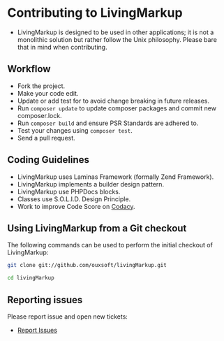 # Contributing to LivingMarkup

* LivingMarkup is designed to be used in other applications; it is not a monolithic solution but rather follow the
Unix philosophy. Please bare that in mind when contributing. 

## Workflow

*  Fork the project.
*  Make your code edit.
*  Update or add test for to avoid change breaking in future releases.
*  Run `composer update` to update composer packages and commit new composer.lock.
*  Run `composer build` and ensure PSR Standards are adhered to.
*  Test your changes using `composer test`.
*  Send a pull request.

## Coding Guidelines

*  LivingMarkup uses Laminas Framework (formally Zend Framework).
*  LivingMarkup implements a builder design pattern.
*  LivingMarkup use PHPDocs blocks.
*  Classes use S.O.L.I.D. Design Principle.
*  Work to improve Code Score on [Codacy](https://app.codacy.com/manual/hxtree/LivingMarkup).

## Using LivingMarkup from a Git checkout

The following commands can be used to perform the initial checkout of LivingMarkup:

```bash
git clone git://github.com/ouxsoft/livingMarkup.git

cd livingMarkup
```

## Reporting issues

Please report issue and open new tickets:

*  [Report Issues](https://github.com/ouxsoft/livingMarkup/issues)